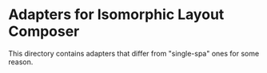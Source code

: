 # Adapters for Isomorphic Layout Composer

This directory contains adapters that differ from "single-spa" ones for some reason.